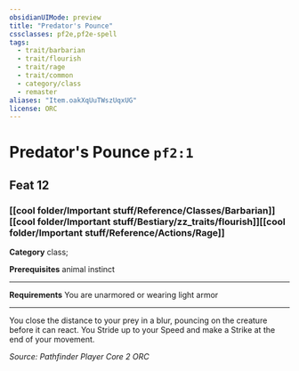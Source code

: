 ```yaml
---
obsidianUIMode: preview
title: "Predator's Pounce"
cssclasses: pf2e,pf2e-spell
tags:
  - trait/barbarian
  - trait/flourish
  - trait/rage
  - trait/common
  - category/class
  - remaster
aliases: "Item.oakXqUuTWszUqxUG"
license: ORC
---
```

# Predator's Pounce `pf2:1`
## Feat 12
### [[cool folder/Important stuff/Reference/Classes/Barbarian]][[cool folder/Important stuff/Bestiary/zz_traits/flourish]][[cool folder/Important stuff/Reference/Actions/Rage]]

**Category** class; 



**Prerequisites** animal instinct
* * *
**Requirements** You are unarmored or wearing light armor

* * *

You close the distance to your prey in a blur, pouncing on the creature before it can react. You Stride up to your Speed and make a Strike at the end of your movement.

*Source: Pathfinder Player Core 2*
*ORC*